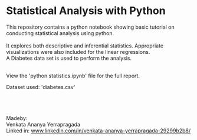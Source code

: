 # Statistical Analysis with Python
This repository contains a python notebook showing basic tutorial on conducting statistical analysis using python.
<br>
<br>
It explores both descriptive and inferential statistics. Appropriate visualizations were also included for the linear regressions.   
A Diabetes data set is used to perform the analysis. 

<br>
View the 'python statistics.ipynb' file for the full report. 
<br>

Dataset used: 'diabetes.csv'
<br>
<br>
<br>
<br>
<br>
Madeby:
<br>
Venkata Ananya Yerrapragada
<br>
Linked in: www.linkedin.com/in/venkata-ananya-yerrapragada-29299b2b8/

